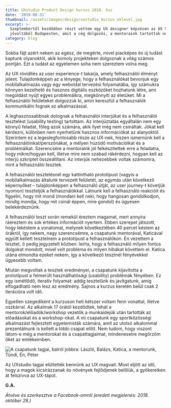 ```yaml
---
title: UXstudio Product Design kurzus 2018. ősz
date: '2019-08-31'
thumbnail: /assets/images/design/uxstudio_kurzus_oklevel.jpg
excerpt: >-
  Szeptembertől kezdődően részt vettem egy UX designer képzésen az UX Studio cég
  jóvoltából Budapesten, amit a cég dolgozói, a mentoraink tartottak nekünk.
category: blog
---
```


Sokba fájt azért nekem az egész, de megérte, mivel piacképes és új tudást kaptunk olyanoktól, akik komoly projekteken dolgoznak a világ számos pontján. Ezt a tudást az egyetemen soha nem szereztem volna meg.

Az UX rövidítés az user experience-t takarja, amely felhasználói élményt jelent. Tulajdonképpen az a lényege, hogy a felhasználókat bevonjuk egy mobilalkalmazás vagy egy weboldal tervezési folyamatába, így számukra könnyen kezelhető és hasznos digitális eszközöket hozhatunk létre, ami megoldást nyújt egyes problémáikra, megkönnyíti az életüket. Mi a felhasználói felületeket dolgozzuk ki, amin keresztül a felhasználók kommunikálni fognak az alkalmazással.

A leghasznosabbnak dolognak a felhasználói interjúkat és a felhasználói tesztelést (usability testing) tartottam. Az interjúztatás egyáltalán nem egy könnyű feladat, főleg azok számára, akik ilyet még nem csináltak. Jókat kell kérdezni, különben nem nyerhetünk hasznos információkat az alanyoktól. Szerintem ez a legeslegfontosabb része az UX-nek, hiszen ismernünk kell a felhasználóinkat/perszónákat, a mélyen húzódó motivációikat és a problémáikat. Szerencsére a mentoraink jól felkészítettek erre a feladatra, hogy mikre/hogyan kell, illetve mire nem szabad rákérdezni, hogyan kell az interjú szkriptet összeállítani. Az interjúk nehezebbek voltak számomra, mint a felhasználói tesztek.

A felhasználói tesztelésnél egy kattintható prototípust (vagyis a mobilalkalmazás általunk tervezett felületét, az egymás után következő képernyőket – tulajdonképpen a felhasználó útját, az user journey-t követjük nyomon) teszteljük a felhasználókkal. Látnunk kell a felhasználó reakcióit és figyelni, hogy mit mond (mondani kell neki, hogy hangosan gondolkodjon, mindig mondja, hogy mit csinál éppen, mire gondol) és ügyesen belekérdeznünk.

A felhasználói teszt során remekül éreztem magamat, mert annyira ráéreztem és sok értékes információt nyertem. Ebben szerepet játszott, hogy lekéstem a vonatomat, melynek következtében 40 percet késtem az órákról, így nekem, nagy szerencsémre, a csapatunk mentorával, Katicával együtt kellett tesztelnem a prototípust a felhasználókon. Én vezettem a tesztet, ő pedig jegyzetelt közben: leírta, hogy a felhasználó milyen fontos dolgokat mondott, mivel volt probléma és milyen hibákat követtem el. Katica utána elmondta ezeket nekem, így a következő tesztnél fényévekkel ügyesebb voltam.

Miután megvoltak a tesztek eredményei, a csapatunk kijavította a prototípust a felmerült használhatósági (usability) problémák fényében. Ez egy ismétlődő, iteratív folyamat: addig tesztelünk és javítgatunk, amíg elfogadható nem lesz az eredmény. Sajnos a kurzus keretén belül csak 2 iterációra volt idő.

Egyetlen szegediként a kurzuson heti kétszer voltam fenn vonattal, illetve oszkárral. Az alkalmak 17 órától kezdődtek, tehát a mentorok/előadók/workshop vezetők a munkaidejük után tartották az előadásokat és a workshop-okat. A mi csapatunk egy sportközösségi alkalmazást fejlesztett egyetemisták számára, amit az utolsó alkalommal prezentálnunk is kellett a többi csapat előtt. Nem tudom, hogy viszont látom-e még a mentorokat és a csapattagjaimat, mindenesetre megőrzöm őket az emlékeimben.

![A csapatunk tagjai, balról jobbra: László, Balázs, Katica, a mentorunk, Tündi, Én, Péter](/assets/images/design/uxstudio_kurzus_a_csapatunk.jpg)

Az UXstudio tagjai elültették bennünk az UX magvait. Most eljött az idő, hogy a magok kicsírázzanak és növények fejlődjenek belőlük, a gyökereiken át felszívva az UX-tápot.

**G.A.**

*Átvéve és szerkesztve a Facebook-omról (eredeti megjelenés: 2018. október 28.)*
